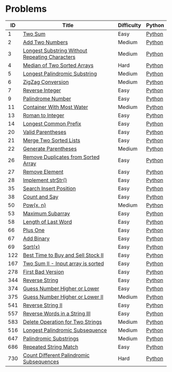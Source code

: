 # Problems

|ID  | Title | Difficulty | Python |
|----|-------|------------|--------|
|1   | [Two Sum](https://leetcode.com/problems/two-sum/) | Easy | [Python](Problems/two-sum.py) |
|2   | [Add Two Numbers](https://leetcode.com/problems/add-two-numbers/) | Medium | [Python](Problems/add-two-numbers.py) |
|3   | [Longest Substring Without Repeating Characters](https://leetcode.com/problems/longest-substring-without-repeating-characters/) | Medium | [Python](Problems/longest-substring-without-repeating-characters.py) |
|4   | [Median of Two Sorted Arrays](https://leetcode.com/problems/median-of-two-sorted-arrays/) | Hard | [Python](Problems/median-of-two-sorted-arrays.py)
|5   | [Longest Palindromic Substring](https://leetcode.com/problems/longest-palindromic-substring/) | Medium | [Python](Problems/longest-palindromic-substring.py)
|6   | [ZigZag Conversion](https://leetcode.com/problems/zigzag-conversion/) | Medium | [Python](Problems/zigzag-conversion.py)
|7   | [Reverse Integer](https://leetcode.com/problems/reverse-integer/) | Easy | [Python](Problems/reverse-integer.py) |
|9   | [Palindrome Number](https://leetcode.com/problems/palindrome-number/) | Easy | [Python](Problems/palindrome-number.py) |
|11  | [Container With Most Water](https://leetcode.com/problems/container-with-most-water/) | Medium | [Python](Problems/container-with-most-water.py) |
|13  | [Roman to Integer](https://leetcode.com/problems/roman-to-integer/) | Easy | [Python](Problems/roman-to-integer.py) |
|14  | [Longest Common Prefix](https://leetcode.com/problems/longest-common-prefix/) | Easy | [Python](Problems/longest-common-prefix.py) |
|20  | [Valid Parentheses](https://leetcode.com/problems/valid-parentheses/) | Easy | [Python](Problems/valid-parentheses.py) |
|21  | [Merge Two Sorted Lists](https://leetcode.com/problems/merge-two-sorted-lists/) | Easy | [Python](Problems/merge-two-sorted-lists.py) |
|22  | [Generate Parentheses](https://leetcode.com/problems/generate-parentheses/) | Medium | [Python](Problems/generate-parentheses.py) |
|26  | [Remove Duplicates from Sorted Array](https://leetcode.com/problems/remove-duplicates-from-sorted-array/) | Easy | [Python](Problems/remove-duplicates-from-sorted-array.py) |
|27  | [Remove Element](https://leetcode.com/problems/remove-element/) | Easy | [Python](Problems/remove-element.py) |
|28  | [Implement strStr()](https://leetcode.com/problems/implement-strstr/) | Easy | [Python](Problems/implement-strstr.py) |
|35  | [Search Insert Position](https://leetcode.com/problems/search-insert-position/) | Easy | [Python](Problems/search-insert-position.py) |
|38  | [Count and Say](https://leetcode.com/problems/count-and-say/) | Easy | [Python](Problems/count-and-say.py) |
|50  | [Pow(x, n)](https://leetcode.com/problems/powx-n/) | Medium | [Python](Problems/powx-n.py) |
|53  | [Maximum Subarray](https://leetcode.com/problems/maximum-subarray/) | Easy | [Python](Problems/maximum-subarray.py) |
|58  | [Length of Last Word](https://leetcode.com/problems/length-of-last-word/) | Easy | [Python](Problems/length-of-last-word.py)
|66  | [Plus One](https://leetcode.com/problems/plus-one/) | Easy | [Python](Problems/plus-one.py) |
|67  | [Add Binary](https://leetcode.com/problems/add-binary/) | Easy | [Python](Problems/add-binary.py) |
|69  | [Sqrt(x)](https://leetcode.com/problems/sqrtx/) | Easy | [Python](Problems/sqrtx.py) |
|122 | [Best Time to Buy and Sell Stock II](https://leetcode.com/problems/best-time-to-buy-and-sell-stock-ii/) | Easy | [Python](Problems/best-time-to-buy-and-sell-stock-ii.py) |
|167 | [Two Sum II - Input array is sorted](https://leetcode.com/problems/two-sum-ii-input-array-is-sorted/) | Easy | [Python](Problems/two-sum-ii-input-array-is-sorted.py) |
|278 | [First Bad Version](https://leetcode.com/problems/first-bad-version/) | Easy | [Python](Problems/first-bad-version.py) |
|344 | [Reverse String](https://leetcode.com/problems/reverse-string/) | Easy | [Python](Problems/reverse-string.py)
|374 | [Guess Number Higher or Lower](https://leetcode.com/problems/guess-number-higher-or-lower/) | Easy | [Python](Problems/guess-number-higher-or-lower.py) |
|375 | [Guess Number Higher or Lower II](https://leetcode.com/problems/guess-number-higher-or-lower-ii/) | Medium | [Python](Problems/guess-number-higher-or-lower-ii.py) |
|541 | [Reverse String II](https://leetcode.com/problems/reverse-string-ii/) | Easy | [Python](Problems/reverse-string-ii.py)
|557 | [Reverse Words in a String III](https://leetcode.com/problems/reverse-words-in-a-string-iii/) | Easy | [Python](Problems/reverse-words-in-a-string-iii.py)
|583 | [Delete Operation for Two Strings](https://leetcode.com/problems/delete-operation-for-two-strings/) | Medium | [Python](Problems/delete-operation-for-two-strings.py) |
|516 | [Longest Palindromic Subsequence](https://leetcode.com/problems/longest-palindromic-subsequence/) | Medium | [Python](Problems/longest-palindromic-subsequence.py)
|647 | [Palindromic Substrings](https://leetcode.com/problems/palindromic-substrings/) | Medium | [Python](Problems/palindromic-substrings.py)
|686 | [Repeated String Match](https://leetcode.com/problems/repeated-string-match/) | Easy | [Python](Problems/repeated-string-match.py) |
|730 | [Count Different Palindromic Subsequences](https://leetcode.com/problems/count-different-palindromic-subsequences/) | Hard | [Python](Problems/count-different-palindromic-subsequences.py)
